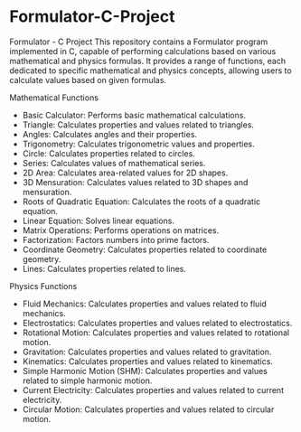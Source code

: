 # Formulator-C-Project
Formulator - C Project
This repository contains a Formulator program implemented in C, capable of performing calculations based on various mathematical and physics formulas. It provides a range of functions, each dedicated to specific mathematical and physics concepts, allowing users to calculate values based on given formulas.

Mathematical Functions
- Basic Calculator: Performs basic mathematical calculations.
- Triangle: Calculates properties and values related to triangles.
- Angles: Calculates angles and their properties.
- Trigonometry: Calculates trigonometric values and properties.
- Circle: Calculates properties related to circles.
- Series: Calculates values of mathematical series.
- 2D Area: Calculates area-related values for 2D shapes.
- 3D Mensuration: Calculates values related to 3D shapes and mensuration.
- Roots of Quadratic Equation: Calculates the roots of a quadratic equation.
- Linear Equation: Solves linear equations.
- Matrix Operations: Performs operations on matrices.
- Factorization: Factors numbers into prime factors.
- Coordinate Geometry: Calculates properties related to coordinate geometry.
- Lines: Calculates properties related to lines.


Physics Functions
- Fluid Mechanics: Calculates properties and values related to fluid mechanics.
- Electrostatics: Calculates properties and values related to electrostatics.
- Rotational Motion: Calculates properties and values related to rotational motion.
- Gravitation: Calculates properties and values related to gravitation.
- Kinematics: Calculates properties and values related to kinematics.
- Simple Harmonic Motion (SHM): Calculates properties and values related to simple harmonic motion.
- Current Electricity: Calculates properties and values related to current electricity.
- Circular Motion: Calculates properties and values related to circular motion.
